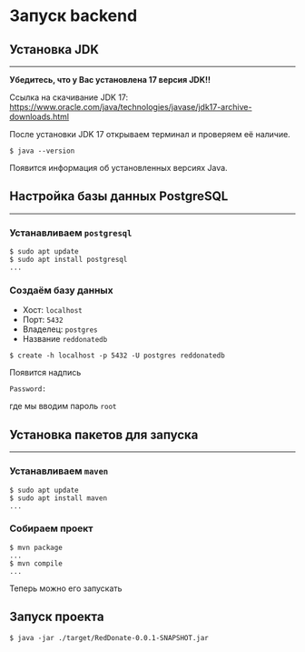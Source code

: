 # Запуск backend

## Установка JDK

---

**Убедитесь, что у Вас установлена 17 версия JDK!!**

Ссылка на скачивание JDK 17:
https://www.oracle.com/java/technologies/javase/jdk17-archive-downloads.html

После установки JDK 17 открываем терминал и проверяем её наличие.

```
$ java --version
```

Появится информация об установленных версиях Java.

## Настройка базы данных PostgreSQL

---

### Устанавливаем `postgresql`

```
$ sudo apt update
$ sudo apt install postgresql
...
```

### Создаём базу данных

- Хост: `localhost`
- Порт: `5432`
- Владелец: `postgres`
- Название `reddonatedb`

```
$ create -h localhost -p 5432 -U postgres reddonatedb
```

Появится надпись

```
Password:
```

где мы вводим пароль `root`

## Установка пакетов для запуска

---

### Устанавливаем `maven`

```
$ sudo apt update
$ sudo apt install maven
...
```

### Собираем проект

```
$ mvn package
...
$ mvn compile
...
```

Теперь можно его запускать

## Запуск проекта

```
$ java -jar ./target/RedDonate-0.0.1-SNAPSHOT.jar
```
